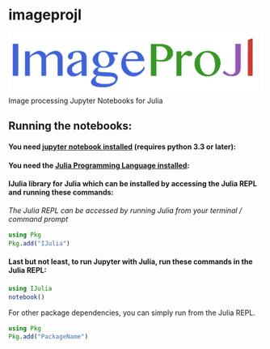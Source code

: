 # imageprojl
![banner](https://raw.githubusercontent.com/gunalpms/imageprojl/main/banner.png)
Image processing Jupyter Notebooks for Julia

## Running the notebooks:

#### You need [jupyter notebook installed](https://jupyter.org/install) (requires python 3.3 or later):

#### You need the [Julia Programming Language installed](https://julialang.org):

#### IJulia library for Julia which can be installed by accessing the Julia REPL and running these commands:
_The Julia REPL can be accessed by running Julia from your terminal / command prompt_

```jl
using Pkg
Pkg.add("IJulia")
```

#### Last but not least, to run Jupyter with Julia, run these commands in the Julia REPL:
```jl
using IJulia
notebook()
```

For other package dependencies, you can simply run from the Julia REPL.
```jl
using Pkg
Pkg.add("PackageName")
``` 




